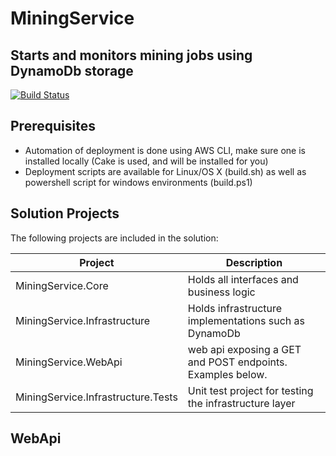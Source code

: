 # MiningService
## Starts and monitors mining jobs using DynamoDb storage

[![Build Status](https://travis-ci.org/joemccann/dillinger.svg?branch=master)](https://travis-ci.org/joemccann/dillinger)

## Prerequisites

* Automation of deployment is done using AWS CLI, make sure one is installed locally (Cake is used, and will be installed for you)
* Deployment scripts are available for Linux/OS X (build.sh) as well as powershell script for windows environments (build.ps1)

## Solution Projects

The following projects are included in the solution:

| Project | Description |
| ------ | ------ |
| MiningService.Core | Holds all interfaces and business logic |
| MiningService.Infrastructure | Holds infrastructure implementations such as DynamoDb |
| MiningService.WebApi | web api exposing a GET and POST endpoints. Examples below. |
| MiningService.Infrastructure.Tests | Unit test project for testing the infrastructure layer |

## WebApi


